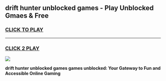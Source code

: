 
## drift hunter unblocked games - Play Unblocked Gmaes & Free
<h3>
<a href="https://news.freeplayer.one?title=drift_hunter_unblocked_games&ref=23F">CLICK TO PLAY</a></h3>
<hr>

<h3>
<a href="https://news.freeplayer.one?title=drift_hunter_unblocked_games&ref=23F">CLICK 2 PLAY</a>
  
</h3>

<a href="https://news.freeplayer.one?title=drift_hunter_unblocked_games&ref=23F/"><img src="https://clearcache.store/games.png"></a>


**drift hunter unblocked games games unblocked: Your Gateway to Fun and Accessible Online Gaming**
